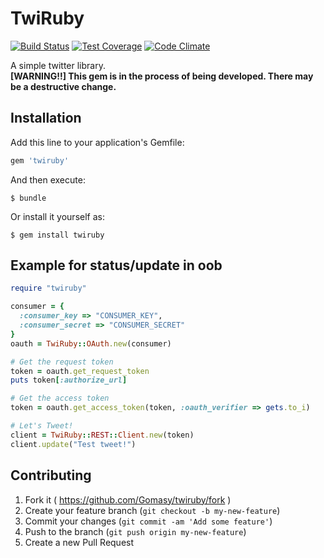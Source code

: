 # TwiRuby
[![Build Status](https://img.shields.io/travis/Gomasy/twiruby.svg?style=flat)](https://travis-ci.org/Gomasy/twiruby)
[![Test Coverage](https://img.shields.io/codeclimate/coverage/github/Gomasy/twiruby.svg?style=flat)](https://codeclimate.com/github/Gomasy/twiruby)
[![Code Climate](https://img.shields.io/codeclimate/github/Gomasy/twiruby.svg?style=flat)](https://codeclimate.com/github/Gomasy/twiruby)

A simple twitter library.  
**[WARNING!!] This gem is in the process of being developed. There may be a destructive change.**

## Installation

Add this line to your application's Gemfile:

```ruby
gem 'twiruby'
```

And then execute:

    $ bundle

Or install it yourself as:

    $ gem install twiruby

## Example for status/update in oob

```ruby
require "twiruby"

consumer = {
  :consumer_key => "CONSUMER_KEY",
  :consumer_secret => "CONSUMER_SECRET"
}
oauth = TwiRuby::OAuth.new(consumer)

# Get the request token
token = oauth.get_request_token
puts token[:authorize_url]

# Get the access token
token = oauth.get_access_token(token, :oauth_verifier => gets.to_i)

# Let's Tweet!
client = TwiRuby::REST::Client.new(token)
client.update("Test tweet!")
```

## Contributing

1. Fork it ( https://github.com/Gomasy/twiruby/fork )
2. Create your feature branch (`git checkout -b my-new-feature`)
3. Commit your changes (`git commit -am 'Add some feature'`)
4. Push to the branch (`git push origin my-new-feature`)
5. Create a new Pull Request
